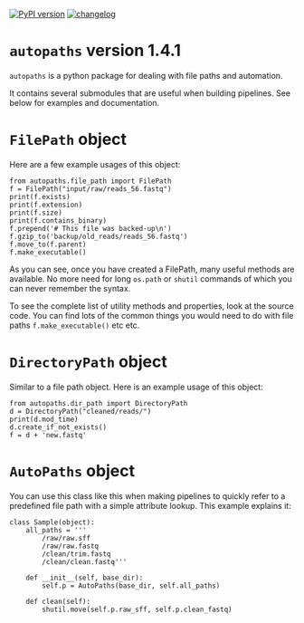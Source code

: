 [![PyPI version](https://badge.fury.io/py/autopaths.svg)](https://badge.fury.io/py/autopaths)
[![changelog](http://allmychanges.com/p/python/autopaths/badge/)](http://allmychanges.com/p/python/autopaths/?utm_source=badge)

# `autopaths` version 1.4.1

`autopaths` is a python package for dealing with file paths and automation.

It contains several submodules that are useful when building pipelines. See below for examples and documentation.

# `FilePath` object

Here are a few example usages of this object:

    from autopaths.file_path import FilePath
    f = FilePath("input/raw/reads_56.fastq")
    print(f.exists)
    print(f.extension)
    print(f.size)
    print(f.contains_binary)
    f.prepend('# This file was backed-up\n')
    f.gzip_to('backup/old_reads/reads_56.fastq')
    f.move_to(f.parent)
    f.make_executable()

As you can see, once you have created a FilePath, many useful methods are available. No more need for long `os.path` or `shutil` commands of which you can never remember the syntax.

To see the complete list of utility methods and properties, look at the source code. You can find lots of the common things you would need to do with file paths `f.make_executable()` etc etc.

# `DirectoryPath` object

Similar to a file path object. Here is an example usage of this object:

    from autopaths.dir_path import DirectoryPath
    d = DirectoryPath("cleaned/reads/")
    print(d.mod_time)
    d.create_if_not_exists()
    f = d + 'new.fastq'

# `AutoPaths` object

You can use this class like this when making pipelines to quickly refer to a predefined file path with a simple attribute lookup. This example explains it:

    class Sample(object):
        all_paths = '''
            /raw/raw.sff
            /raw/raw.fastq
            /clean/trim.fastq
            /clean/clean.fastq'''

        def __init__(self, base_dir):
            self.p = AutoPaths(base_dir, self.all_paths)

        def clean(self):
            shutil.move(self.p.raw_sff, self.p.clean_fastq)
